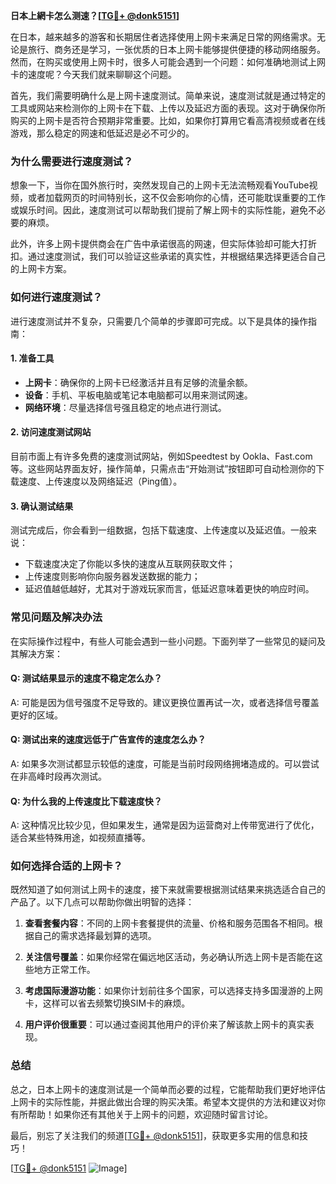 **日本上網卡怎么测速？[[TG💪+ @donk5151](https://t.me/s/donk5151)]**

在日本，越来越多的游客和长期居住者选择使用上网卡来满足日常的网络需求。无论是旅行、商务还是学习，一张优质的日本上网卡能够提供便捷的移动网络服务。然而，在购买或使用上网卡时，很多人可能会遇到一个问题：如何准确地测试上网卡的速度呢？今天我们就来聊聊这个问题。

首先，我们需要明确什么是上网卡速度测试。简单来说，速度测试就是通过特定的工具或网站来检测你的上网卡在下载、上传以及延迟方面的表现。这对于确保你所购买的上网卡是否符合预期非常重要。比如，如果你打算用它看高清视频或者在线游戏，那么稳定的网速和低延迟是必不可少的。

### **为什么需要进行速度测试？**

想象一下，当你在国外旅行时，突然发现自己的上网卡无法流畅观看YouTube视频，或者加载网页的时间特别长，这不仅会影响你的心情，还可能耽误重要的工作或娱乐时间。因此，速度测试可以帮助我们提前了解上网卡的实际性能，避免不必要的麻烦。

此外，许多上网卡提供商会在广告中承诺很高的网速，但实际体验却可能大打折扣。通过速度测试，我们可以验证这些承诺的真实性，并根据结果选择更适合自己的上网卡方案。

### **如何进行速度测试？**

进行速度测试并不复杂，只需要几个简单的步骤即可完成。以下是具体的操作指南：

#### **1. 准备工具**
- **上网卡**：确保你的上网卡已经激活并且有足够的流量余额。
- **设备**：手机、平板电脑或笔记本电脑都可以用来测试网速。
- **网络环境**：尽量选择信号强且稳定的地点进行测试。

#### **2. 访问速度测试网站**
目前市面上有许多免费的速度测试网站，例如Speedtest by Ookla、Fast.com等。这些网站界面友好，操作简单，只需点击“开始测试”按钮即可自动检测你的下载速度、上传速度以及网络延迟（Ping值）。

#### **3. 确认测试结果**
测试完成后，你会看到一组数据，包括下载速度、上传速度以及延迟值。一般来说：
- 下载速度决定了你能以多快的速度从互联网获取文件；
- 上传速度则影响你向服务器发送数据的能力；
- 延迟值越低越好，尤其对于游戏玩家而言，低延迟意味着更快的响应时间。

### **常见问题及解决办法**

在实际操作过程中，有些人可能会遇到一些小问题。下面列举了一些常见的疑问及其解决方案：

#### **Q: 测试结果显示的速度不稳定怎么办？**
A: 可能是因为信号强度不足导致的。建议更换位置再试一次，或者选择信号覆盖更好的区域。

#### **Q: 测试出来的速度远低于广告宣传的速度怎么办？**
A: 如果多次测试都显示较低的速度，可能是当前时段网络拥堵造成的。可以尝试在非高峰时段再次测试。

#### **Q: 为什么我的上传速度比下载速度快？**
A: 这种情况比较少见，但如果发生，通常是因为运营商对上传带宽进行了优化，适合某些特殊用途，如视频直播等。

### **如何选择合适的上网卡？**

既然知道了如何测试上网卡的速度，接下来就需要根据测试结果来挑选适合自己的产品了。以下几点可以帮助你做出明智的选择：

1. **查看套餐内容**：不同的上网卡套餐提供的流量、价格和服务范围各不相同。根据自己的需求选择最划算的选项。
   
2. **关注信号覆盖**：如果你经常在偏远地区活动，务必确认所选上网卡是否能在这些地方正常工作。

3. **考虑国际漫游功能**：如果你计划前往多个国家，可以选择支持多国漫游的上网卡，这样可以省去频繁切换SIM卡的麻烦。

4. **用户评价很重要**：可以通过查阅其他用户的评价来了解该款上网卡的真实表现。

### **总结**

总之，日本上网卡的速度测试是一个简单而必要的过程，它能帮助我们更好地评估上网卡的实际性能，并据此做出合理的购买决策。希望本文提供的方法和建议对你有所帮助！如果你还有其他关于上网卡的问题，欢迎随时留言讨论。

最后，别忘了关注我们的频道[[TG💪+ @donk5151](https://t.me/s/donk5151)]，获取更多实用的信息和技巧！

[[TG💪+ @donk5151](https://t.me/s/donk5151) ![Image](https://i.postimg.cc/rwNCRYN7/Snipaste-2025-04-30-17-27-05.png)]